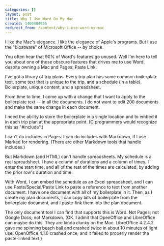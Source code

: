 ```yaml
---
categories: []
layout: post
title: Why I Use Word On My Mac
created: 1400804055
redirect_from: /content/why-i-use-word-my-mac
---
```

I like the Mac's elegance.  I like the elegance of Apple's programs.  But I use the "bloatware" of Microsoft Office -- by choice.

You often hear that 90% of Word's features go unused.  Well I'm here to tell you about one of those obscure features that drives me to use Word, despite owning a Mac and Pages: Paste Link.

I've got a library of trip plans.  Every trip plan has some common boilerplate text, some text that is unique to the trip, and a schedule (in a table).  Boilerplate, unique content, and a spreadsheet.

From time to time, I come up with a change that I want to apply to the boilerplate text -- in all the documents.  I do not want to edit 200 documents and make the same change in each document.

I need the ability to store the boilerplate in a single location and to embed it in each trip plan at the appropriate point.  (C programmers would recognize this as "#include".)

I can't do includes in Pages.  I can do includes with Markdown, if I use Marked for rendering.  (There are other Markdown tools that handle includes.)

But Markdown (and HTML) can't handle spreadsheets.  My schedule is a real spreadsheet.  I have a column of durations and a column of times.  I enter the start time, and all of the rest of the times are calculated, by adding the prior row's duration and time.

With Word, I can embed the schedule as an Excel spreadsheet, and I can use Paste/Special/Paste Link to paste a reference to text from another document.  I have one document with all of my boilerplate in it.  Then, as I create my plan documents, I can copy bits of boilerplate from the boilerplate document, and I paste-link them into the plan document.

The only document tool I can find that supports this is Word.  Not Pages; not Google Docs; not Markdown.  (OK.  I admit that OpenOffice and LibreOffice can maybe do this.  They are kinda clunky on the Mac. LibreOffice 4.2.4.2 gave me spinning beach ball and crashed twice in about 10 minutes of light use.  OpenOffice 4.1.0 crashed once, and it failed to properly render the paste-linked text.)
